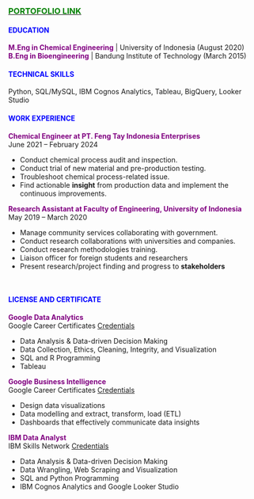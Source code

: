 ### [<font color='Green'>PORTOFOLIO LINK</font>](/Portofolio)

#### **<font color= 'blue'>EDUCATION</font>**
**<font color='purple'>M.Eng in Chemical Engineering</font>** | University of Indonesia (August 2020)<br>
**<font color='purple'>B.Eng in Bioengineering</font>** | Bandung Institute of Technology (March 2015)
<br>

#### **<font color= 'blue'>TECHNICAL SKILLS</font>**
Python, SQL/MySQL, IBM Cognos Analytics, Tableau, BigQuery, Looker Studio

#### **<font color= 'blue'>WORK EXPERIENCE</font>**
**<font color='purple'>Chemical Engineer at PT. Feng Tay Indonesia Enterprises</font>**
<br>June 2021 – February 2024
  - Conduct chemical process audit and inspection.
  - Conduct trial of new material and pre-production testing. 
  - Troubleshoot chemical process-related issue.
  - Find actionable **insight** from production data and implement the continuous improvements.

**<font color='purple'>Research Assistant at Faculty of Engineering, University of Indonesia</font>**
<br>May 2019 – March 2020
  - Manage community services collaborating with government.
  - Conduct research collaborations with universities and companies.
  - Conduct research methodologies training.
  - Liaison officer for foreign students and researchers
  - Present research/project finding and progress to **stakeholders**<br>
<br>

#### **<font color='blue'>LICENSE AND CERTIFICATE</font>**
**<font color='purple'>Google Data Analytics</font>**
<br>Google Career Certificates [Credentials](https://coursera.org/share/d40723f5beeef35333674e8fa82007e7)
  - Data Analysis & Data-driven Decision Making
  - Data Collection, Ethics, Cleaning, Integrity, and Visualization
  - SQL and R Programming
  - Tableau

**<font color='purple'>Google Business Intelligence</font>**
<br>Google Career Certificates [Credentials](https://coursera.org/share/c676bda4003fcc4a429bf35dd652ceb6)
  - Design data visualizations
  - Data modelling and extract, transform, load (ETL)
  - Dashboards that effectively communicate data insights

**<font color='purple'>IBM Data Analyst</font>**
<br>IBM Skills Network [Credentials](https://coursera.org/share/b597d66c4f19cc05466c6c421c5f589f)
  - Data Analysis & Data-driven Decision Making
  - Data Wrangling, Web Scraping and Visualization
  - SQL and Python Programming
  - IBM Cognos Analytics and Google Looker Studio




